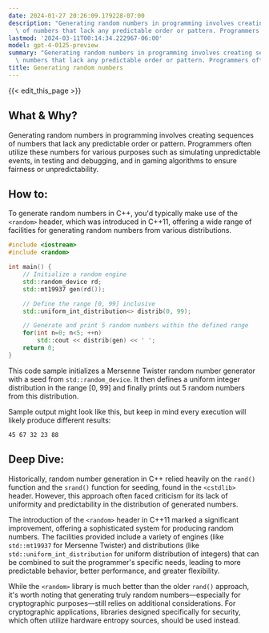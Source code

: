 ```yaml
---
date: 2024-01-27 20:26:09.179228-07:00
description: "Generating random numbers in programming involves creating sequences\
  \ of numbers that lack any predictable order or pattern. Programmers often utilize\u2026"
lastmod: '2024-03-11T00:14:34.222967-06:00'
model: gpt-4-0125-preview
summary: "Generating random numbers in programming involves creating sequences of\
  \ numbers that lack any predictable order or pattern. Programmers often utilize\u2026"
title: Generating random numbers
---
```


{{< edit_this_page >}}

## What & Why?

Generating random numbers in programming involves creating sequences of numbers that lack any predictable order or pattern. Programmers often utilize these numbers for various purposes such as simulating unpredictable events, in testing and debugging, and in gaming algorithms to ensure fairness or unpredictability. 

## How to:

To generate random numbers in C++, you'd typically make use of the `<random>` header, which was introduced in C++11, offering a wide range of facilities for generating random numbers from various distributions.

```C++
#include <iostream>
#include <random>

int main() {
    // Initialize a random engine
    std::random_device rd;  
    std::mt19937 gen(rd()); 

    // Define the range [0, 99] inclusive
    std::uniform_int_distribution<> distrib(0, 99); 

    // Generate and print 5 random numbers within the defined range
    for(int n=0; n<5; ++n)
        std::cout << distrib(gen) << ' ';
    return 0;
}
```

This code sample initializes a Mersenne Twister random number generator with a seed from `std::random_device`. It then defines a uniform integer distribution in the range [0, 99] and finally prints out 5 random numbers from this distribution.

Sample output might look like this, but keep in mind every execution will likely produce different results:

```
45 67 32 23 88
```

## Deep Dive:

Historically, random number generation in C++ relied heavily on the `rand()` function and the `srand()` function for seeding, found in the `<cstdlib>` header. However, this approach often faced criticism for its lack of uniformity and predictability in the distribution of generated numbers.

The introduction of the `<random>` header in C++11 marked a significant improvement, offering a sophisticated system for producing random numbers. The facilities provided include a variety of engines (like `std::mt19937` for Mersenne Twister) and distributions (like `std::uniform_int_distribution` for uniform distribution of integers) that can be combined to suit the programmer's specific needs, leading to more predictable behavior, better performance, and greater flexibility.

While the `<random>` library is much better than the older `rand()` approach, it's worth noting that generating truly random numbers—especially for cryptographic purposes—still relies on additional considerations. For cryptographic applications, libraries designed specifically for security, which often utilize hardware entropy sources, should be used instead.
